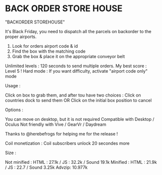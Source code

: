 # BACK ORDER STORE HOUSE

"BACKORDER STOREHOUSE" 

It's Black Friday, you need to dispatch all the parcels on backorder to the proper airports.

1. Look for orders airport code & id
2. Find the box with the matching code
3. Grab the box & place it on the appropriate conveyor belt

Unlimited levels : 120 seconds to send multiple orders. My best score : Level 5 !
Hard mode : If you want difficulty, activate "airport code only" mode

Usage :

Click on box to grab them, and after tou have two choices :
    Click on countries dock to send them OR
    Click on the initial box position to cancel

Options : 

You can move on desktop, but it is not required
Compatible with Desktop / Oculus
Not friendly with Vive / GearVr / Daydream

Thanks to @herebefrogs for helping me for the release !

Coil monetization : 
Coil subscribers unlock 20 secondes more 

Size : 

Not minified : HTML : 27.1k / JS : 32.2k / Sound 19.1k
Minified : HTML : 21.9k / JS : 22.7 / Sound 3.25k
Advzip: 10.977k